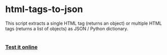 # html-tags-to-json
This script extracts a single HTML tag (returns an object) or multiple HTML tags (returns a list of objects) as JSON / Python dictionary.
<br>
<br>
<a href="https://bit.ly/3IgEHoO"><h3>Test it online</h3></a>
